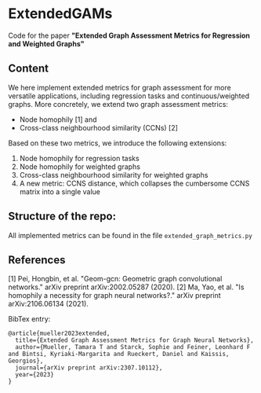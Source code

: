 # ExtendedGAMs
Code for the paper **"Extended Graph Assessment Metrics for Regression and Weighted Graphs"**

## Content
We here implement extended metrics for graph assessment for more versatile applications, including regression tasks and continuous/weighted graphs.
More concretely, we extend two graph assessment metrics:
- Node homophily [1] and
- Cross-class neighbourhood similarity (CCNs) [2]

Based on these two metrics, we introduce the following extensions:
1. Node homophily for regression tasks
2. Node homophily for weighted graphs
3. Cross-class neighbourhood similarity for weighted graphs
4. A new metric: CCNS distance, which collapses the cumbersome CCNS matrix into a single value

## Structure of the repo:
All implemented metrics can be found in the file ```extended_graph_metrics.py```


## References
[1] Pei, Hongbin, et al. "Geom-gcn: Geometric graph convolutional networks." arXiv preprint arXiv:2002.05287 (2020).
[2] Ma, Yao, et al. "Is homophily a necessity for graph neural networks?." arXiv preprint arXiv:2106.06134 (2021).


BibTex entry:
```
@article{mueller2023extended,
  title={Extended Graph Assessment Metrics for Graph Neural Networks},
  author={Mueller, Tamara T and Starck, Sophie and Feiner, Leonhard F and Bintsi, Kyriaki-Margarita and Rueckert, Daniel and Kaissis, Georgios},
  journal={arXiv preprint arXiv:2307.10112},
  year={2023}
}
```

